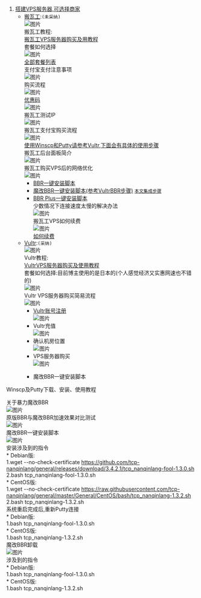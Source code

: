 1. [搭建VPS服务器,可选择商家](https://ssr.tools/55)
	- [搬瓦工](https://bwh88.net/index.php):`(未采纳)`  
![图片](http://chuantu.xyz/t6/741/1605515862x1031866013.png)  
搬瓦工教程:  
[搬瓦工VPS服务器购买及用教程](https://ssr.tools/208)  
套餐如何选择  
![图片](http://chuantu.xyz/t6/741/1605517885x1033347913.png)  
[全部套餐列表](https://bwh88.net/cart.php?gid=1)  
支付宝支付注意事项  
![图片](http://chuantu.xyz/t6/741/1605518316x1031866013.png)  
购买流程  
![图片](http://chuantu.xyz/t6/741/1605518441x1031866013.png)  
[优惠码](https://www.wervps.com/bwh1pice)  
![图片](http://chuantu.xyz/t6/741/1605518537x1700338641.png)  
搬瓦工测试IP  
![图片](http://chuantu.xyz/t6/741/1605519083x1031866013.png)  
搬瓦工支付宝购买流程  
![图片](http://chuantu.xyz/t6/741/1605520117x1700338641.png)  
<a href="#winscpPutty">使用Winscp和Putty请参考Vultr,下面会有具体的使用步骤</a>  
搬瓦工后台面板简介  
![图片](http://chuantu.xyz/t6/741/1605520498x1031866013.png)  
搬瓦工购买VPS后的网络优化  
![图片](http://chuantu.xyz/t6/741/1605520616x1033347913.png)  
		* [BBR一键安装脚本](https://ssr.tools/199)  
		* [魔改BBR一键安装脚本(参考VultrBBR步骤)](https://ssr.tools/550) <a href="#end">`本文集成步骤`</a>  
		* [BBR Plus一键安装脚本](https://ssr.tools/1217)  
少数情况下连接速度太慢的解决办法  
![图片](http://chuantu.xyz/t6/741/1605521219x1031866013.png)  
搬瓦工VPS如何续费  
![图片](http://chuantu.xyz/t6/741/1605521262x1700338641.png)  
[如何续费](https://ssr.tools/1293)  
	- [Vultr](https://www.vultr.com/):`(采纳)`  
![图片](http://chuantu.xyz/t6/741/1605515510x1700338641.png)  
Vultr教程:  
[VultrVPS服务器购买及使用教程](https://ssr.tools/216)  
套餐如何选择:目前博主使用的是日本的(个人感觉经济又实惠网速也不错的)  
![图片](http://chuantu.xyz/t6/741/1605522480x1033347913.jpg)  
Vultr VPS服务器购买简易流程  
![图片](http://chuantu.xyz/t6/741/1605522715x1031866013.png)  
		* [Vultr账号注册](https://www.vultr.com/)  
![图片](http://chuantu.xyz/t6/741/1605522865x1700338641.png)  
		* Vultr充值  
![图片](http://chuantu.xyz/t6/741/1605522979x1033347913.png)  
		* 确认机房位置  
![图片](http://chuantu.xyz/t6/741/1605526887x1700338641.png)  
		* VPS服务器购买  
![图片](http://chuantu.xyz/t6/741/1605527178x1700338641.png)  
		* <p id="end">魔改BBR一键安装脚本</font>  
<p id="winscpPutty">Winscp及Putty下载、安装、使用教程</p>  

关于暴力魔改BBR  
![图片](http://chuantu.xyz/t6/741/1605529964x1031866013.png)  
原版BBR与魔改BBR加速效果对比测试  
![图片](http://chuantu.xyz/t6/741/1605530222x1033347913.png)  
魔改BBR一键安装脚本  
![图片](http://chuantu.xyz/t6/741/1605530507x1700338641.png)  
安装涉及到的指令  
		* Debian版:  
			1.wget --no-check-certificate https://github.com/tcp-nanqinlang/general/releases/download/3.4.2.1/tcp_nanqinlang-fool-1.3.0.sh  
			2.bash tcp_nanqinlang-fool-1.3.0.sh  
		* CentOS版:  
			1.wget --no-check-certificate https://raw.githubusercontent.com/tcp-nanqinlang/general/master/General/CentOS/bash/tcp_nanqinlang-1.3.2.sh  
			2.bash tcp_nanqinlang-1.3.2.sh  
系统重启完成后,重新Putty连接  
		* Debian版:  
			1.bash tcp_nanqinlang-fool-1.3.0.sh  
		* CentOS版:  
			1.bash tcp_nanqinlang-1.3.2.sh  
魔改BBR卸载  
![图片](http://chuantu.xyz/t6/741/1605530913x1031866013.png)  
涉及到的指令  
		* Debian版:  
			1.bash tcp_nanqinlang-fool-1.3.0.sh  
		* CentOS版:  
			1.bash tcp_nanqinlang-1.3.2.sh  

